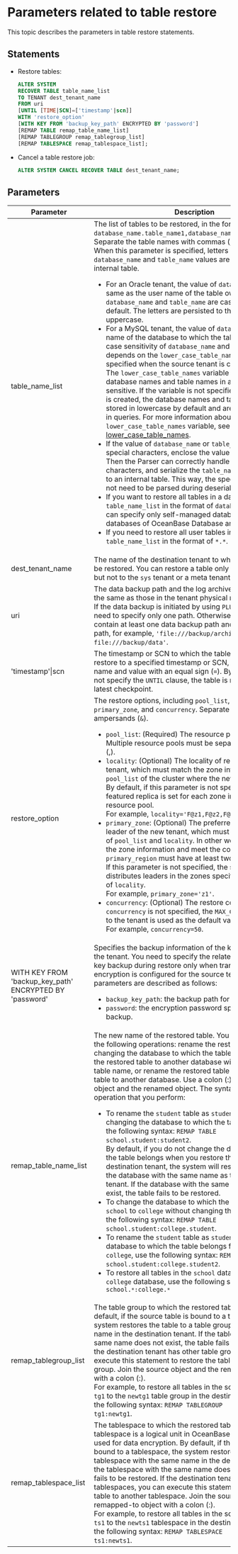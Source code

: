 # Parameters related to table restore

This topic describes the parameters in table restore statements.

## Statements

* Restore tables:

   ```sql
   ALTER SYSTEM
   RECOVER TABLE table_name_list
   TO TENANT dest_tenant_name
   FROM uri
   [UNTIL [TIME|SCN]=['timestamp'|scn]]
   WITH 'restore_option'
   [WITH KEY FROM 'backup_key_path' ENCRYPTED BY 'password']
   [REMAP TABLE remap_table_name_list]
   [REMAP TABLEGROUP remap_tablegroup_list]
   [REMAP TABLESPACE remap_tablespace_list];
   ```

* Cancel a table restore job:

   ```sql
   ALTER SYSTEM CANCEL RECOVER TABLE dest_tenant_name;
   ```

## Parameters

| Parameter | Description |
|-----------------------------|------------------------------------------------|
| table_name_list | The list of tables to be restored, in the format of <code>database_name.table_name1,database_name.table_name2,...</code>. Separate the table names with commas (,). </br>When this parameter is specified, letters in the <code>database_name</code> and <code>table_name</code> values are persisted to an internal table.<ul> <li> For an Oracle tenant, the value of <code>database_name</code> is the same as the user name of the table owner, and both <code>database_name</code> and <code>table_name</code> are case-insensitive by default. The letters are persisted to the internal table in uppercase. </li> <li>For a MySQL tenant, the value of <code>database_name</code> is the name of the database to which the table belongs. The case sensitivity of <code>database_name</code> and <code>table_name</code> depends on the <code>lower_case_table_names</code> variable that is specified when the source tenant is created. </br>The <code>lower_case_table_names</code> variable specifies whether database names and table names in a tenant are case-sensitive. If the variable is not specified when the tenant is created, the database names and table names are stored in lowercase by default and are case-insensitive in queries. For more information about the <code>lower_case_table_names</code> variable, see  <a href="../../../700.reference/800.configuration-items-and-system-variables/200.system-variable/300.global-system-variable/3600.lower_case_table_names-global.md">lower_case_table_names</a>. </li> <li>If the value of <code>database_name</code> or <code>table_name</code> contains special characters, enclose the value in backticks (\`\`). Then the Parser can correctly handle the special characters, and serialize the <code>table_name_list</code> parameter to an internal table. This way, the special characters do not need to be parsed during deserialization. </li> <li> If you want to restore all tables in a database, specify `table_name_list` in the format of <code>database_name.\*</code>. You can specify only self-managed databases here. Built-in databases of OceanBase Database are not allowed. </li> <li>If you need to restore all user tables in a tenant, specify `table_name_list` in the format of <code>\*.*</code>. </li></ul> |
| dest_tenant_name | The name of the destination tenant to which the table is to be restored. You can restore a table only to a user tenant, but not to the `sys` tenant or a meta tenant.  |
| uri | The data backup path and the log archive path, which are the same as those in the tenant physical restore command. If the data backup is initiated by using `PLUS ARCHIVELOG`, you need to specify only one path. Otherwise, the value must contain at least one data backup path and one log archive path, for example, `'file:///backup/archive, file:///backup/data'`.  |
| 'timestamp'\|scn | The timestamp or SCN to which the table is restored. To restore to a specified timestamp or SCN, join the parameter name and value with an equal sign (`=`). By default, if you do not specify the `UNTIL` clause, the table is restored to the latest checkpoint.  |
| restore_option | The restore options, including `pool_list`, `locality`, `primary_zone`, and `concurrency`. Separate the options with ampersands (`&`). <ul><li>`pool_list`: (Required) The resource pool of the tenant. Multiple resource pools must be separated with commas (,). </li>  <li>`locality`: (Optional) The locality of replicas of the new tenant, which must match the zone information of `pool_list` of the cluster where the new tenant is located. By default, if this parameter is not specified, a full-featured replica is set for each zone in `zone_list` of the resource pool. </br>For example, `locality='F@z1,F@z2,F@z3'`. <li> `primary_zone`: (Optional) The preferred position of the leader of the new tenant, which must match the settings of `pool_list` and `locality`. In other words, it must match the zone information and meet the constraint that `primary_region` must have at least two Paxos members. If this parameter is not specified, the system randomly distributes leaders in the zones specified by `zone_list` of `locality`.  </br>For example, `primary_zone='z1'`.</li> </li> <li>`concurrency`: (Optional) The restore concurrency. If `concurrency` is not specified, the `MAX_CPU` value assigned to the tenant is used as the default value. </br>For example, `concurrency=50`. </ul> |
| WITH KEY FROM 'backup_key_path' ENCRYPTED BY 'password' | Specifies the backup information of the key for encrypting the tenant. You need to specify the related information for key backup during restore only when transparent encryption is configured for the source tenant. The parameters are described as follows:<ul><li><code>backup_key_path</code>: the backup path for the key. </li> <li><code>password</code>: the encryption password specified during key backup. </li></ul> |
| remap_table_name_list | The new name of the restored table. You can perform any of the following operations: rename the restored table without changing the database to which the table belongs, remap the restored table to another database without changing the table name, or rename the restored table and remap the table to another database. Use a colon (\:) to join the source object and the renamed object. The syntax varies with the operation that you perform:<ul> <li>To rename the <code>student</code> table as <code>student2</code> without changing the database to which the table belongs, use the following syntax: <code>REMAP TABLE school.student:student2</code>. </br>By default, if you do not change the database to which the table belongs when you restore the table to the destination tenant, the system will restore the table to the database with the same name as the destination tenant. If the database with the same name does not exist, the table fails to be restored. </li> <li>To change the database to which the table belongs from <code>school</code> to <code>college</code> without changing the table name, use the following syntax: <code>REMAP TABLE school.student:college.student</code>. </li> <li>To rename the <code>student</code> table as <code>student2</code> and change the database to which the table belongs from <code>school</code> to <code>college</code>, use the following syntax: <code>REMAP TABLE school.student:college.student2</code>. </li> <li>To restore all tables in the <code>school</code> database to the <code>college</code> database, use the following syntax: <code>REMAP TABLE school.`*`:college.`*` </code> </li></ul> |
| remap_tablegroup_list | The table group to which the restored table belongs. By default, if the source table is bound to a table group, the system restores the table to a table group with the same name in the destination tenant. If the table group with the same name does not exist, the table fails to be restored. If the destination tenant has other table groups, you can execute this statement to restore the table to another table group. Join the source object and the remapped-to object with a colon (\:).  </br>For example, to restore all tables in the source table group <code>tg1</code> to the <code>newtg1</code> table group in the destintion tenant, use the following syntax: <code>REMAP TABLEGROUP tg1:newtg1</code>.  |
| remap_tablespace_list | The tablespace to which the restored table belongs. A tablespace is a logical unit in OceanBase Database mainly used for data encryption. By default, if the source table is bound to a tablespace, the system restores the table to the tablespace with the same name in the destination tenant. If the tablespace with the same name does not exist, the table fails to be restored. If the destination tenant has other tablespaces, you can execute this statement to restore the table to another tablespace. Join the source object and the remapped-to object with a colon (\:). </br>For example, to restore all tables in the source tablespace <code>ts1</code> to the <code>newts1</code> tablespace in the destination tenant, use the following syntax: <code>REMAP TABLESPACE ts1:newts1</code>.  |
